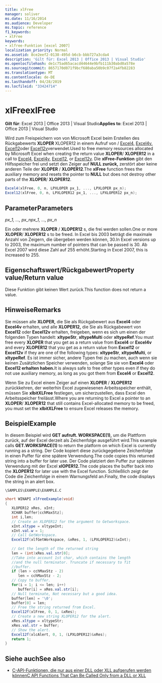 ```yaml
---
title: xlFree
manager: soliver
ms.date: 11/16/2014
ms.audience: Developer
ms.topic: reference
f1_keywords:
- xlFree
keywords:
- xlfree-Funktion [excel 2007]
localization_priority: Normal
ms.assetid: 8ce2eef2-0138-495d-b6cb-bbb727a3cda4
description: 'Gilt für: Excel 2013 | Office 2013 | Visual Studio'
ms.openlocfilehash: de1c75ad65acacd44644e9bfb111b30abd0a578e
ms.sourcegitcommit: 8657170d071f9bcf680aba50b9c07f2a4fb82283
ms.translationtype: MT
ms.contentlocale: de-DE
ms.lasthandoff: 04/28/2019
ms.locfileid: "33424714"
---
```

# <a name="xlfree"></a><span data-ttu-id="a8221-104">xlFree</span><span class="sxs-lookup"><span data-stu-id="a8221-104">xlFree</span></span>

 <span data-ttu-id="a8221-105">**Gilt für**: Excel 2013 | Office 2013 | Visual Studio</span><span class="sxs-lookup"><span data-stu-id="a8221-105">**Applies to**: Excel 2013 | Office 2013 | Visual Studio</span></span> 
  
<span data-ttu-id="a8221-106">Wird zum Freispeichern von von Microsoft Excel beim Erstellen des Rückgabewerts **XLOPER** XLOPER12 in einem Aufruf von /   [Excel4,](excel4-excel12.md) [Excel4v,](excel4v-excel12v.md) [Excel12](excel4-excel12.md)oder [Excel12v](excel4v-excel12v.md)verwendet.</span><span class="sxs-lookup"><span data-stu-id="a8221-106">Used to free memory resources allocated by Microsoft Excel when creating the return value **XLOPER**/ **XLOPER12** in a call to [Excel4](excel4-excel12.md), [Excel4v](excel4v-excel12v.md), [Excel12](excel4-excel12.md), or [Excel12v](excel4v-excel12v.md).</span></span> <span data-ttu-id="a8221-107">Die **xlFree-Funktion** gibt den Hilfsspeicher frei und setzt den Zeiger auf **NULL zurück,** zerstört aber keine anderen Teile der **XLOPER** /  **XLOPER12**.</span><span class="sxs-lookup"><span data-stu-id="a8221-107">The **xlFree** function frees the auxiliary memory and resets the pointer to **NULL** but does not destroy other parts of the **XLOPER**/ **XLOPER12**.</span></span>
  
```cs
Excel4(xlFree, 0, n, LPXLOPER px_1, ..., LPXLOPER px_n);
Excel12(xlFree, 0, n, LPXLOPER12 px_1, ..., LPXLOPER12 px_n);
```

## <a name="parameters"></a><span data-ttu-id="a8221-108">Parameter</span><span class="sxs-lookup"><span data-stu-id="a8221-108">Parameters</span></span>

 <span data-ttu-id="a8221-109">_px_1, ..., px_n_</span><span class="sxs-lookup"><span data-stu-id="a8221-109">_px_1, ..., px_n_</span></span>
  
<span data-ttu-id="a8221-110">Ein oder mehrere **XLOPER** /  **XLOPER12** s, die frei werden sollen.</span><span class="sxs-lookup"><span data-stu-id="a8221-110">One or more **XLOPER**/ **XLOPER12** s to be freed.</span></span> <span data-ttu-id="a8221-111">In Excel bis 2003 beträgt die maximale Anzahl von Zeigern, die übergeben werden können, 30.</span><span class="sxs-lookup"><span data-stu-id="a8221-111">In Excel versions up to 2003, the maximum number of pointers that can be passed is 30.</span></span> <span data-ttu-id="a8221-112">Ab Excel 2007 wird diese Zahl auf 255 erhöht.</span><span class="sxs-lookup"><span data-stu-id="a8221-112">Starting in Excel 2007, this is increased to 255.</span></span>
  
## <a name="property-valuereturn-value"></a><span data-ttu-id="a8221-113">Eigenschaftswert/Rückgabewert</span><span class="sxs-lookup"><span data-stu-id="a8221-113">Property value/Return value</span></span>

<span data-ttu-id="a8221-114">Diese Funktion gibt keinen Wert zurück.</span><span class="sxs-lookup"><span data-stu-id="a8221-114">This function does not return a value.</span></span>
  
## <a name="remarks"></a><span data-ttu-id="a8221-115">Hinweise</span><span class="sxs-lookup"><span data-stu-id="a8221-115">Remarks</span></span>

<span data-ttu-id="a8221-116">Sie müssen alle **XLOPER,** die Sie als Rückgabewert aus **Excel4** oder **Excel4v** erhalten, und alle **XLOPER12,** die Sie als Rückgabewert von **Excel12** oder **Excel12v** erhalten, freigeben, wenn es sich um einen der folgenden Typen handelt: **xltypeStr**, **xltypeMulti** oder **xltypeRef**.</span><span class="sxs-lookup"><span data-stu-id="a8221-116">You must free every **XLOPER** that you get as a return value from **Excel4** or **Excel4v** and every **XLOPER12** that you get as a return value from **Excel12** or **Excel12v** if they are one of the following types: **xltypeStr**, **xltypeMulti**, or **xltypeRef**.</span></span> <span data-ttu-id="a8221-117">Es ist immer sicher, andere Typen frei zu machen, auch wenn sie keinen Zusätzlichen Speicher verwenden, solange Sie sie von **Excel4** oder **Excel12 erhalten haben.**</span><span class="sxs-lookup"><span data-stu-id="a8221-117">It is always safe to free other types even if they do not use auxiliary memory, as long as you got them from **Excel4** or **Excel12**.</span></span>
  
<span data-ttu-id="a8221-118">Wenn Sie zu Excel einem Zeiger auf einen **XLOPER** /  **XLOPER12** zurückkehren, der weiterhin Excel zugewiesenen Arbeitsspeicher enthält, müssen Sie **xlbitXLFree** festlegen, um sicherzustellen, dass Excel den Arbeitsspeicher freilässt.</span><span class="sxs-lookup"><span data-stu-id="a8221-118">Where you are returning to Excel a pointer to an **XLOPER**/ **XLOPER12** that still contains Excel-allocated memory to be freed, you must set the **xlbitXLFree** to ensure Excel releases the memory.</span></span> 
  
## <a name="example"></a><span data-ttu-id="a8221-119">Beispiel</span><span class="sxs-lookup"><span data-stu-id="a8221-119">Example</span></span>

<span data-ttu-id="a8221-120">In diesem Beispiel wird **GET aufruft. WORKSPACE(1),** um die Plattform zurück, auf der Excel derzeit als Zeichenfolge ausgeführt wird.</span><span class="sxs-lookup"><span data-stu-id="a8221-120">This example calls **GET.WORKSPACE(1)** to return the platform on which Excel is currently running as a string.</span></span> <span data-ttu-id="a8221-121">Der Code kopiert diese zurückgegebene Zeichenfolge in einen Puffer für eine spätere Verwendung.</span><span class="sxs-lookup"><span data-stu-id="a8221-121">The code copies this returned string into a buffer for later use.</span></span> <span data-ttu-id="a8221-122">Der Code platziert den Puffer zur späteren Verwendung mit der Excel **xlOPER12.**</span><span class="sxs-lookup"><span data-stu-id="a8221-122">The code places the buffer back into the **XLOPER12** for later use with the Excel function.</span></span> <span data-ttu-id="a8221-123">Schließlich zeigt der Code die Zeichenfolge in einem Warnungsfeld an.</span><span class="sxs-lookup"><span data-stu-id="a8221-123">Finally, the code displays the string in an alert box.</span></span> 
  
 `\SAMPLES\EXAMPLE\EXAMPLE.C`
  
```cs
short WINAPI xlFreeExample(void)
{
   XLOPER12 xRes, xInt;
   XCHAR buffer[cchMaxStz];
   int i,len;
   // Create an XLOPER12 for the argument to Getworkspace.
   xInt.xltype = xltypeInt;
   xInt.val.w = 1;
   // Call GetWorkspace.
   Excel12f(xlfGetWorkspace, &xRes, 1, (LPXLOPER12)&xInt);
   
   // Get the length of the returned string
   len = (int)xRes.val.str[0];
   //Take into account 1st char, which contains the length
   //and the null terminator. Truncate if necessary to fit
   //buffer.
   if (len > cchMaxStz - 2)
      len = cchMaxStz - 2;
   // Copy to buffer.
   for(i = 1; i <= len; i++)
      buffer[i] = xRes.val.str[i];
   // Null terminate, Not necessary but a good idea.
   buffer[len] = '\0';
   buffer[0] = len;
   // Free the string returned from Excel.
   Excel12f(xlFree, 0, 1, &xRes);
   // Create a new string XLOPER12 for the alert.
   xRes.xltype = xltypeStr;
   xRes.val.str = buffer;
   // Show the alert.
   Excel12f(xlcAlert, 0, 1, (LPXLOPER12)&xRes);
   return 1;
}
```

## <a name="see-also"></a><span data-ttu-id="a8221-124">Siehe auch</span><span class="sxs-lookup"><span data-stu-id="a8221-124">See also</span></span>

- [<span data-ttu-id="a8221-125">C-API-Funktionen, die nur aus einer DLL oder XLL aufgerufen werden können</span><span class="sxs-lookup"><span data-stu-id="a8221-125">C API Functions That Can Be Called Only from a DLL or XLL</span></span>](c-api-functions-that-can-be-called-only-from-a-dll-or-xll.md)

